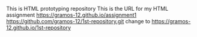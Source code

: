This is HTML prototyping repository
This is the URL for my HTML assignment https://gramos-12.github.io/assignment1
https://github.com/gramos-12/1st-repository.git change to https://gramos-12.github.io/1st-repository
